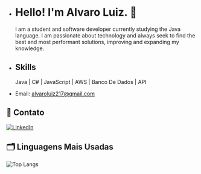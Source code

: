 - # Hello! I'm Alvaro Luiz. 🖖


  I am a student and software developer currently studying the Java language. I am passionate about technology and always seek to
  find the best and most performant solutions, improving and expanding my knowledge.

- ## Skills
   Java | C# | JavaScript | AWS | Banco De Dados | API 

- Email: alvaroluiz217@gmail.com


## 💬 Contato

[![LinkedIn](https://img.shields.io/badge/LinkedIn-Alvaro%20Luiz-blue?style=for-the-badge&logo=linkedin)](https://www.linkedin.com/in/alvaro-luiz-dev)





## 🗂️ Linguagens Mais Usadas

![Top Langs](https://github-readme-stats.vercel.app/api/top-langs/?username=alvaroluizs&layout=compact&theme=github_dark)
